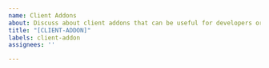 ```yaml
---
name: Client Addons
about: Discuss about client addons that can be useful for developers or testers
title: "[CLIENT-ADDON]"
labels: client-addon
assignees: ''

---
```


